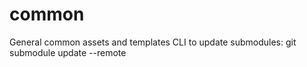 # common
General common assets and templates
CLI to update submodules: git submodule update --remote
